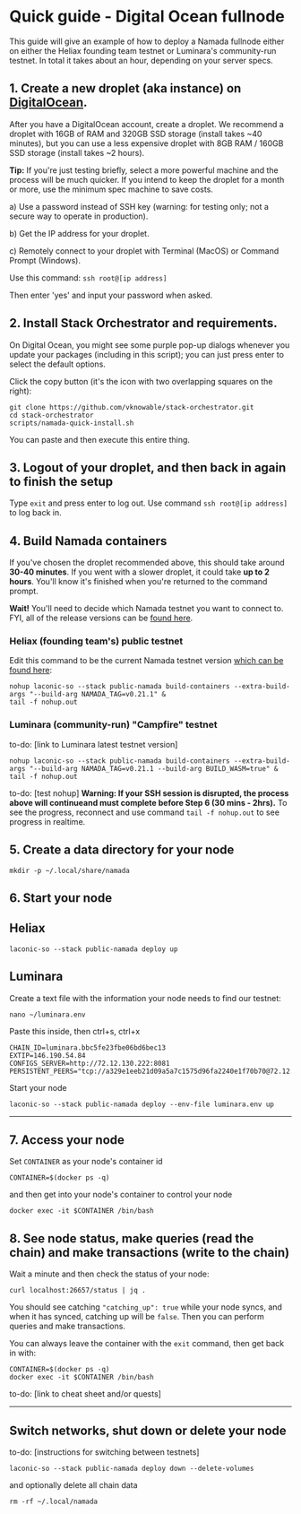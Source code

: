 # Quick guide - Digital Ocean fullnode
This guide will give an example of how to deploy a Namada fullnode either on either the Heliax founding team testnet or Luminara's community-run testnet. In total it takes about an hour, depending on your server specs.

## 1. Create a new droplet (aka instance) on [DigitalOcean](https://cloud.digitalocean.com).
After you have a DigitalOcean account, create a droplet. We recommend a droplet with 16GB of RAM and 320GB SSD storage (install takes ~40 minutes), but you can use a less expensive droplet with 8GB RAM / 160GB SSD storage (install takes ~2 hours).

**Tip:** If you're just testing briefly, select a more powerful machine and the process will be much quicker. If you intend to keep the droplet for a month or more, use the minimum spec machine to save costs.

a) Use a password instead of SSH key (warning: for testing only; not a secure way to operate in production).

b) Get the IP address for your droplet.

c) Remotely connect to your droplet with Terminal (MacOS) or Command Prompt (Windows).

Use this command: `ssh root@[ip address]`

Then enter 'yes' and input your password when asked.

## 2. Install Stack Orchestrator and requirements.
On Digital Ocean, you might see some purple pop-up dialogs whenever you update your packages (including in this script); you can just press enter to select the default options.

Click the copy button (it's the icon with two overlapping squares on the right): 
```
git clone https://github.com/vknowable/stack-orchestrator.git
cd stack-orchestrator
scripts/namada-quick-install.sh
```
You can paste and then execute this entire thing.

## 3. Logout of your droplet, and then back in again to finish the setup
Type `exit` and press enter to log out. Use command `ssh root@[ip address]` to log back in.

## 4. Build Namada containers
If you've chosen the droplet recommended above, this should take around **30-40 minutes**. If you went with a slower droplet, it could take **up to 2 hours**. You'll know it's finished when you're returned to the command prompt.

**Wait!** You'll need to decide which Namada testnet you want to connect to. FYI, all of the release versions can be [found here](https://github.com/anoma/namada/releases).

### Heliax (founding team's) public testnet

Edit this command to be the current Namada testnet version [which can be found here](https://namada.net/testnets):
```
nohup laconic-so --stack public-namada build-containers --extra-build-args "--build-arg NAMADA_TAG=v0.21.1" &
tail -f nohup.out
```

### Luminara (community-run) "Campfire" testnet
to-do: [link to Luminara latest testnet version]
```
nohup laconic-so --stack public-namada build-containers --extra-build-args "--build-arg NAMADA_TAG=v0.21.1 --build-arg BUILD_WASM=true" &
tail -f nohup.out
```

to-do: [test nohup] **Warning: If your SSH session is disrupted, the process above will continueand must complete before Step 6 (30 mins - 2hrs).** To see the progress, reconnect and use command `tail -f nohup.out` to see progress in realtime.

## 5. Create a data directory for your node
```
mkdir -p ~/.local/share/namada
```
## 6. Start your node

## Heliax
```
laconic-so --stack public-namada deploy up
```

## Luminara
Create a text file with the information your node needs to find our testnet:
```
nano ~/luminara.env
```

Paste this inside, then ctrl+s, ctrl+x
```
CHAIN_ID=luminara.bbc5fe23fbe06bd6bec13
EXTIP=146.190.54.84
CONFIGS_SERVER=http://72.12.130.222:8081
PERSISTENT_PEERS="tcp://a329e1eeb21d09a5a7c1575d96fa2240e1f70b70@72.12.130.222:26656"
```

Start your node
```
laconic-so --stack public-namada deploy --env-file luminara.env up
```
---
## 7. Access your node
Set `CONTAINER` as your node's container id
```
CONTAINER=$(docker ps -q)
```
and then get into your node's container to control your node
```
docker exec -it $CONTAINER /bin/bash
```

## 8. See node status, make queries (read the chain) and make transactions (write to the chain)
Wait a minute and then check the status of your node:
```
curl localhost:26657/status | jq .
```
You should see catching `"catching_up": true` while your node syncs, and when it has synced, catching up will be `false`. Then you can perform queries and make transactions.

You can always leave the container with the `exit` command, then get back in with:
```
CONTAINER=$(docker ps -q)
docker exec -it $CONTAINER /bin/bash
```

to-do: [link to cheat sheet and/or quests]

---
## Switch networks, shut down or delete your node
to-do: [instructions for switching between testnets]
```
laconic-so --stack public-namada deploy down --delete-volumes
```
and optionally delete all chain data
```
rm -rf ~/.local/namada
```
